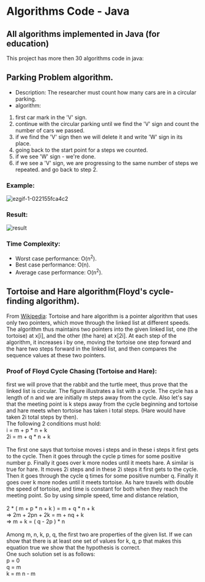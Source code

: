 # Algorithms Code - Java
## All algorithms implemented in Java (for education)
This project has more then 30 algorithms code in java:
## Parking Problem algorithm.
- Description: The researcher must count how many cars are in a circular parking.
- algorithm:
1. first car mark in the 'V' sign.
2. continue with the circular parking until we find the 'V' sign and count the number of cars we passed.
3. if we find the 'V' sign then we will delete it and write 'W' sign in its place.
4. going back to the start point for a steps we counted.
5. if we see 'W' sign - we're done.
6. if we see a 'V' sign, we are progressing to the same number of steps we repeated. and go back to step 2.

### Example:
![ezgif-1-022155fca4c2](https://user-images.githubusercontent.com/40535130/63102084-16768d80-bf83-11e9-9eea-763cebab6df1.gif)
### Result:
![result](https://user-images.githubusercontent.com/40535130/63095001-bb3c9f00-bf72-11e9-8ed4-0d8c4f27bc23.jpg)

### Time Complexity:
- Worst case performance: O(n<sup>2</sup>).
- Best case performance: O(n).
- Average case performance: O(n<sup>2</sup>).

## Tortoise and Hare algorithm(Floyd's cycle-finding algorithm).
From [Wikipedia](https://en.wikipedia.org/wiki/Cycle_detection): Tortoise and hare algorithm is a pointer algorithm that uses only two pointers, which move through the linked list at different speeds.
The algorithm thus maintains two pointers into the given linked list, one (the tortoise) at x[i], and the other (the hare) at x[2i].
At each step of the algorithm, it increases i by one, moving the tortoise one step forward and the hare two steps forward in the linked list, and then compares the sequence values at these two pointers.

### Proof of Floyd Cycle Chasing (Tortoise and Hare):
first we will prove that the rabbit and the turtle meet, thus prove that the linked list is circular.
The figure illustrates a list with a cycle. The cycle has a length of n and we are initially m steps away from the cycle. Also let's say that the meeting point is k steps away from the cycle beginning and tortoise and hare meets when tortoise has taken i total steps. (Hare would have taken 2i total steps by then).
<br/>
The following 2 conditions must hold: 
<br/>  i = m + p * n + k
<br/> 2i = m + q * n + k
<br/><br/>
The first one says that tortoise moves i steps and in these i steps it first gets to the cycle. Then it goes through the cycle p times for some positive number p. Finally it goes over k more nodes until it meets hare.
A similar is true for hare. It moves 2i steps and in these 2i steps it first gets to the cycle. Then it goes through the cycle q times for some positive number q. Finally it goes over k more nodes until it meets tortoise.
As hare travels with double the speed of tortoise, and time is constant for both when they reach the meeting point.
So by using simple speed, time and distance relation,
<br/>
<br/> 2 * ( m + p * n + k ) = m + q * n + k
<br/> => 2m + 2pn + 2k = m + nq + k 
<br/> =>  m + k = ( q - 2p ) * n
<br/><br/>
Among m, n, k, p, q, the first two are properties of the given list. If we can show that there is at least one set of values for k, q, p that makes this equation true we show that the hypothesis is correct.
<br/>
One such solution set is as follows:
<br/> p = 0
<br/> q = m
<br/> k = m n - m


